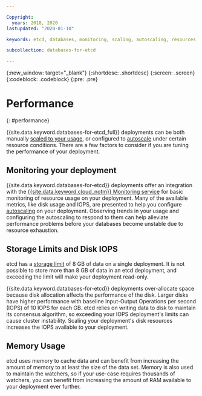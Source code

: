```yaml
---

Copyright:
  years: 2018, 2020
lastupdated: "2020-01-10"

keywords: etcd, databases, monitoring, scaling, autoscaling, resources

subcollection: databases-for-etcd

---
```


{:new_window: target="_blank"}
{:shortdesc: .shortdesc}
{:screen: .screen}
{:codeblock: .codeblock}
{:pre: .pre}



# Performance
{: #performance}

{{site.data.keyword.databases-for-etcd_full}} deployments can be both manually [scaled to your usage](/docs/services/databases-for-etcd?topic=databases-for-etcd-resources-scaling), or configured to [autoscale](/docs/services/databases-for-etcd?topic=databases-for-etcd-autoscaling) under certain resource conditions. There are a few factors to consider if you are tuning the performance of your deployment.

## Monitoring your deployment

{{site.data.keyword.databases-for-etcd}} deployments offer an integration with the [{{site.data.keyword.cloud_notm}} Monitoring service](/docs/services/databases-for-etcd?topic=cloud-databases-monitoring) for basic monitoring of resource usage on your deployment. Many of the available metrics, like disk usage and IOPS, are presented to help you configure [autoscaling](/docs/services/databases-for-etcd?topic=databases-for-etcd-autoscaling) on your deployment. Observing trends in your usage and configuring the autoscaling to respond to them can help alleviate performance problems before your databases become unstable due to resource exhaustion.

## Storage Limits and Disk IOPS

etcd has a [storage limit](https://coreos.com/etcd/docs/latest/dev-guide/limit.html) of 8 GB of data on a single deployment. It is not possible to store more than 8 GB of data in an etcd deployment, and exceeding the limit will make your deployment read-only.

{{site.data.keyword.databases-for-etcd}} deployments over-allocate space because disk allocation affects the performance of the disk. Larger disks have higher performance with baseline Input-Output Operations per second (IOPS) of 10 IOPS for each GB. etcd relies on writing data to disk to maintain its consensus algorithm, so exceeding your IOPS deployment's limits can cause cluster instability. Scaling your deployment's disk resources increases the IOPS available to your deployment.

## Memory Usage

etcd uses memory to cache data and can benefit from increasing the amount of memory to at least the size of the data set. Memory is also used to maintain the watchers, so if your use-case requires thousands of watchers, you can benefit from increasing the amount of RAM available to your deployment ever further.